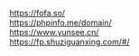 https://fofa.so/  
https://phpinfo.me/domain/  
https://www.yunsee.cn/  
https://fp.shuziguanxing.com/#/
